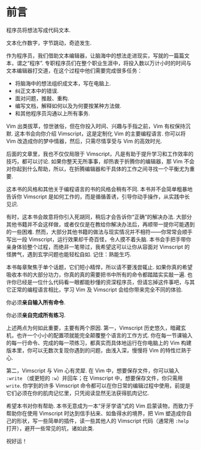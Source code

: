 # 前言

程序员将想法写成代码文本.

文本化作数字，字节跳动，奇迹发生.

作为程序员，我们借助文本编辑器，让脑海中的想法走进现实，写就的一篇篇文本，谓之“程序”.  专职程序员们在整个职业生涯中，将投入数以万计小时的时间与文本编辑器打交道，在这个过程中他们需要完成很多任务：

- 将脑海中的想法组织成文本，写在电脑上.
- 纠正文本中的错误.
- 面对问题，推敲、重构.
- 编写文档，解释如何以及为何要按某种方法做.
- 和其他程序员沟通以上所有事务.

Vim 出类拔萃，惊世骇俗，但在你投入时间、兴趣与手指之前，Vim 有权保持沉默.  这本书会向你介绍 Vimscript，这是定制化 Vim 的主要编程语言.  你可以将 Vim 改造成你的梦中情器，然后，只需尽情享受与 Vim 的高效时光.

后面的文章里，我也不仅仅局限于 Vimscript，凡是有助于提升学习和工作效率的技巧，都可以讨论.  如果你整天无所事事，却热衷于折腾你的编辑器，那 Vim 不会对你起到什么帮助，所以，在折腾编辑器和干具体的工作之间寻找一个平衡尤为重要.

这本书的风格和其他关于编程语言的书的风格会稍有不同.  本书并不会简单粗暴地告诉你 Vimscript 是如何工作的，而是循循善诱，引导你动手操作，从实践中长见识.

有时，这本书会故意将你引入死胡同，稍后才会告诉你“正确”的解决办法.  大部分其他书籍并不会这样做，或者仅仅是在教给你解决办法后，再顺带一提你可能遇到的一些困难.  然而，大部分其他书籍的做法与现实情况并不相符——你常常会顺手写出一段 Vimscript，运行效果却千奇百怪，令人摸不着头脑.  本书会手把手带你亲身体验整个过程，而绝非一笔带过，我希望这可以让你从容面对 Vimscript 的怪脾气，遇到玄学问题也能轻松自如.  记住：熟能生巧.

本书每章聚焦于单个话题，它们短小精悍，所以请不要浅尝辄止.  如果你真的希望吸收本书的大部分功力，你真的真的需要把书中所有的命令都踏踏实实敲一遍.  也许你已经是一位什么代码看一眼都能秒懂的资深程序员，但请忘掉这件事吧，与其它正常的编程语言相比，学习 Vim 及 Vimscript 会给你带来完全不同的体验.

你必须**亲自输入所有命令**.

你必须**亲自完成所有练习**.

上述两点为何如此重要，主要有两个原因.  第一，Vimscript 历史悠久，暗藏玄机，也许一个小小的配置项就能完全颠覆整个语言的工作方式.  你在每一节课输入的每一行命令、完成的每一项练习，都真实而具体地运行在你电脑上的 Vim 构建版本里，你可以无数次复现你遇到的问题，由浅入深，慢慢将 Vim 的特性烂熟于心.

第二，Vimscript 与 Vim 心有灵犀.  在 Vim 中，想要保存文件，你可以输入 `:write` （或更短的 `:w`）并回车；在 Vimscript 中，想要保存文件，你只需用 `write`.  你学到的许多 Vimscript 命令都可以在你日常的编辑过程中使用，前提是它们必须在你的肌肉记忆里，只凭阅读显然无法获得肌肉记忆.

希望本书对你有帮助.  本书无意成为一本“牙牙学语”式的 Vim 启蒙读物，而致力于帮助你在使用 Vimscript 时达到信手拈来、如鱼得水的境界，把 Vim 塑造成你自己的形状，写一些简单的插件，读一些其他人的 Vimscript 代码（通常用 `:help` 打开），避开一些常见的坑，诸如此类.

祝好运！

